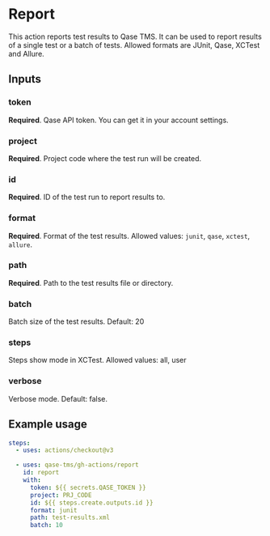# Report

This action reports test results to Qase TMS. It can be used to report results of a single test or a batch of tests.
Allowed formats are JUnit, Qase, XCTest and Allure.

## Inputs

### token

**Required**. Qase API token. You can get it in your account settings.

### project

**Required**. Project code where the test run will be created.

### id

**Required**. ID of the test run to report results to.

### format

**Required**. Format of the test results. Allowed values: `junit`, `qase`, `xctest`, `allure`.

### path

**Required**. Path to the test results file or directory.

### batch

Batch size of the test results. Default: 20

### steps

Steps show mode in XCTest. Allowed values: all, user

### verbose

Verbose mode. Default: false.

## Example usage

```yaml
steps:
  - uses: actions/checkout@v3

  - uses: qase-tms/gh-actions/report
    id: report
    with:
      token: ${{ secrets.QASE_TOKEN }}
      project: PRJ_CODE
      id: ${{ steps.create.outputs.id }}
      format: junit
      path: test-results.xml
      batch: 10
```
